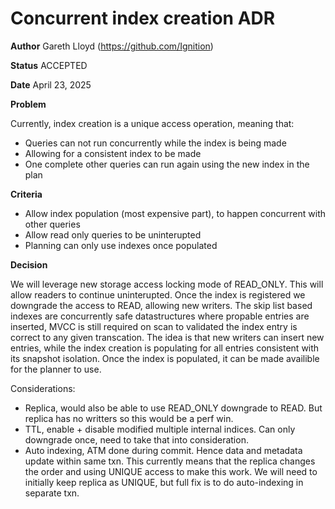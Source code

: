 # Concurrent index creation ADR

**Author**
Gareth Lloyd (https://github.com/Ignition)

**Status**
ACCEPTED

**Date**
April 23, 2025

**Problem**

Currently, index creation is a unique access operation, meaning that:
- Queries can not run concurrently while the index is being made
- Allowing for a consistent index to be made
- One complete other queries can run again using the new index in the plan

**Criteria**

- Allow index population (most expensive part), to happen concurrent with other queries
- Allow read only queries to be uninterupted
- Planning can only use indexes once populated

**Decision**

We will leverage new storage access locking mode of READ_ONLY. This will allow readers to continue
uninterupted. Once the index is registered we downgrade the access to READ, allowing new writers.
The skip list based indexes are concurrently safe datastructures where propable entries are
inserted, MVCC is still required on scan to validated the index entry is correct to any given
transcation. The idea is that new writers can insert new entries, while the index creation is
populating for all entries consistent with its snapshot isolation. Once the index is populated,
it can be made availible for the planner to use.

Considerations:
- Replica, would also be able to use READ_ONLY downgrade to READ. But replica has no writters
  so this would be a perf win.
- TTL, enable + disable modified multiple internal indices. Can only downgrade once, need to
  take that into consideration.
- Auto indexing, ATM done during commit. Hence data and metadata update within same txn. This
  currently means that the replica changes the order and using UNIQUE access to make this work.
  We will need to initially keep replica as UNIQUE, but full fix is to do auto-indexing in
  separate txn.
